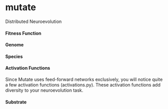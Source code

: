 # mutate
Distributed Neuroevolution

<h4>Fitness Function</h4>

<h4>Genome</h4>

<h4>Species</h4>

<h4>Activation Functions</h4>
Since Mutate uses feed-forward networks exclusively, you will notice quite a few activation functions (activations.py). These activation functions add diversity to your neuroevolution task.

<h4>Substrate</h4>

